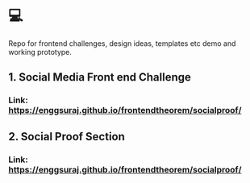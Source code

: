 # 💻 <FrontEnd />

Repo for frontend challenges, design ideas, templates etc demo and working prototype.

## 1. Social Media Front end Challenge

### Link: https://enggsuraj.github.io/frontendtheorem/socialproof/

## 2. Social Proof Section

### Link: https://enggsuraj.github.io/frontendtheorem/socialproof/
